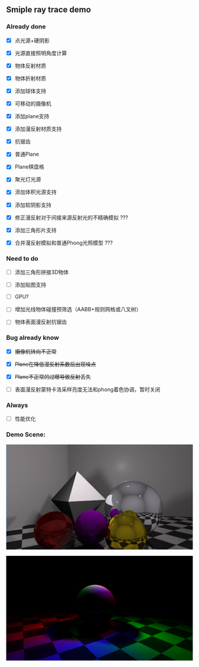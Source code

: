 ## Smiple ray trace demo


### Already done

- [x] 点光源+硬阴影
- [x] 光源直接照明角度计算
- [x] 物体反射材质
- [x] 物体折射材质
- [x] 添加球体支持
- [x] 可移动的摄像机
- [x] 添加plane支持
- [x] 添加漫反射材质支持 
- [x] 抗锯齿
- [x] 普通Plane
- [x] Plane棋盘格
- [x] 聚光灯光源
- [x] 添加体积光源支持
- [x] 添加软阴影支持
- [x] 修正漫反射对于间接来源反射光的不精确模拟 ???
- [x] 添加三角形片支持
- [x] 合并漫反射模拟和普通Phong光照模型 ???


### Need to do

- [ ] 添加三角形拼接3D物体
- [ ] 添加贴图支持
- [ ] GPU?
- [ ] 增加光线物体碰撞预筛选（AABB+规则网格或八叉树）
- [ ] 物体表面漫反射抗锯齿


### Bug already know
- [x] ~~摄像机转向不正常~~
- [x] ~~Plane在降低漫反射系数后出现噪点~~
- [x] ~~Plane不正常的过曝导致反射丢失~~
- [ ] 表面漫反射蒙特卡洛采样亮度无法和phong着色协调，暂时关闭


### Always
- [ ] 性能优化



### Demo Scene:

![Demo](https://github.com/maomaozi/RTXmaomaozi/blob/master/demo.png?raw=true "Demo")

![Demo2](https://github.com/maomaozi/RTXmaomaozi/blob/master/demo2.png?raw=true "Demo2")

